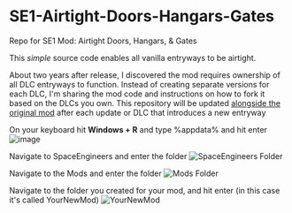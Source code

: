 # SE1-Airtight-Doors-Hangars-Gates
Repo for SE1 Mod: Airtight Doors, Hangars, &amp; Gates

This *simple* source code enables all vanilla entryways to be airtight.

About two years after release, I discovered the mod requires ownership of all DLC entryways to function. Instead of creating separate versions for each DLC, I'm sharing the mod code and instructions on how to fork it based on the DLCs you own. This repository will be updated [alongside the original mod](https://steamcommunity.com/sharedfiles/filedetails/?id=2970981537) after each update or DLC that introduces a new entryway



On your keyboard hit **Windows + R** and type %appdata% and hit enter
![image](https://github.com/user-attachments/assets/d9ea3300-74f5-44c9-bf07-2e002e195906)

Navigate to SpaceEngineers and enter the folder
![SpaceEngineers Folder](https://github.com/user-attachments/assets/62248aee-8c53-4f30-be62-9896689cd47f)

Navigate to the Mods and enter the folder
![Mods Folder](https://github.com/user-attachments/assets/b5ae60c3-9b57-42a9-8731-cc016bca40f1)

Navigate to the folder you created for your mod, and hit enter (in this case it's called YourNewMod)
![YourNewMod](https://github.com/user-attachments/assets/99861c6b-985a-4b81-8cca-911b395fd16f)
